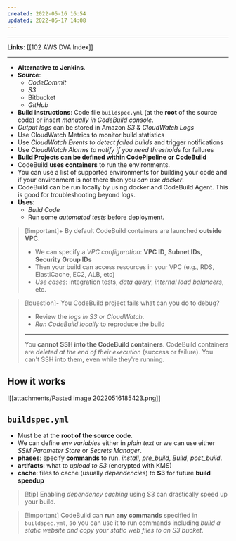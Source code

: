 ```yaml
---
created: 2022-05-16 16:54
updated: 2022-05-17 14:08
---
```

---
**Links**: [[102 AWS DVA Index]]

---
- **Alternative to Jenkins**.
- **Source**: 
	- *CodeCommit* 
	- *S3* 
	- Bitbucket 
	- *GitHub*
- **Build instructions**: Code file `buildspec.yml` (at the **root** of the source code) or insert *manually in CodeBuild console*.
- *Output logs* can be stored in Amazon *S3* & *CloudWatch Logs*
- Use CloudWatch Metrics to monitor build statistics
- Use *CloudWatch Events to detect failed builds* and trigger notifications
- Use *CloudWatch Alarms to notify if you need thresholds* for failures
- **Build Projects can be defined within CodePipeline or CodeBuild**
- CodeBuild **uses containers** to run the environments.
- You can use a list of supported environments for building your code and if your environment is not there then you *can use docker*.
- CodeBuild can be run locally by using docker and CodeBuild Agent. This is good for troubleshooting beyond logs.
- **Uses**: 
	- *Build Code*
	- Run some *automated tests* before deployment.

> [!important]+ By default CodeBuild containers are launched **outside VPC**.
> - We can specify a *VPC configuration*: **VPC ID**, **Subnet IDs**, **Security Group IDs**
> - Then your build can access resources in your VPC (e.g., RDS, ElastiCache, EC2, ALB, etc)
> - *Use cases*: integration tests, *data query*, *internal load balancers*, etc.

> [!question]- You CodeBuild project fails what can you do to debug?
> - Review the *logs in S3 or CloudWatch*.
> - *Run CodeBuild locally* to reproduce the build
> ---
> You **cannot SSH into the CodeBuild containers**. CodeBuild containers are *deleted at the end of their execution* (success or failure). You can't SSH into them, even while they're running.

## How it works
![[attachments/Pasted image 20220516185423.png]]

## `buildspec.yml`
- Must be at the **root of the source code**.
- We can define *env variables* either in *plain text* or we can use either *SSM Parameter Store* or *Secrets Manager*.
- **phases**: specify **commands** to run. *install*, *pre_build*, *Build*, *post_build*.
- **artifacts**: what to *upload to S3* (encrypted with KMS)
- **cache**: files to cache (usually *dependencies*) to **S3** for future **build speedup**

> [!tip] Enabling *dependency caching* using S3 can drastically speed up your build.

> [!important] CodeBuild can **run any commands** specified in `buildspec.yml`, so you can use it to run commands including *build a static website and copy your static web files to an S3 bucket*.